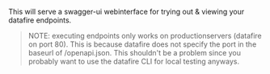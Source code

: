 This will serve a swagger-ui webinterface for trying out & viewing your datafire endpoints.

> NOTE: executing endpoints only works on productionservers (datafire on port 80). This is because datafire does not specify the port in the baseurl of /openapi.json.
This shouldn't be a problem since you probably want to use the datafire CLI for local testing anyways.
